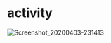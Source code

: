 # activity

![Screenshot_20200403-231413](https://user-images.githubusercontent.com/61970374/78410280-b57bf280-7603-11ea-9fa2-27378151e2bc.png)
